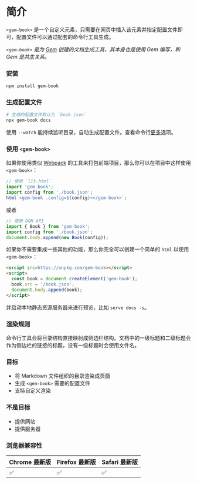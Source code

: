 # 简介

`<gem-book>` 是一个自定义元素，只需要在网页中插入该元素并指定配置文件即可，配置文件可以通过配套的命令行工具生成。

_`<gem-book>` 是为 [Gem](https://github.com/mantou132/gem) 创建的文档生成工具，其本身也是使用 Gem 编写，和 Gem 是共生关系。_

### 安装

```bash
npm install gem-book
```

### 生成配置文件

```bash
# 生成的配置文件默认为 `book.json`
npx gem-book docs
```

使用 `--watch` 能持续监听目录，自动生成配置文件。查看命令行[更多](./002-guide/003-cli)选项。

### 使用 `<gem-book>`

如果你使用类似 [Webpack](https://webpack.js.org/) 的工具来打包前端项目，那么你可以在项目中这样使用 `<gem-book>`：

```js
// 使用 `lit-html`
import 'gem-book';
import config from './book.json';
html`<gem-book .config=${config}></gem-book>`;
```

或者

```js
// 使用 DOM API
import { Book } from 'gem-book';
import config from './book.json';
document.body.append(new Book(config));
```

如果你不需要集成一些其他的功能，那么你完全可以创建一个简单的 `html` 以使用 `<gem-book>`：

```html
<srcipt src=https://unpkg.com/gem-book></script>
<script>
  const book = document.createElement('gem-book');
  book.src = '/book.json';
  document.body.append(book);
</script>
```

并启动本地静态资源服务器来进行预览，比如 `serve docs -s`。

### 渲染规则

命令行工具会将目录结构直接映射成侧边栏结构。文档中的一级标题和二级标题会作为侧边栏的链接的标题，没有一级标题时会使用文件名。

### 目标

- 将 Markdown 文件组织的目录渲染成页面
- 生成 `<gem-book>` 需要的配置文件
- 支持自定义渲染

### 不是目标

- 提供网站
- 提供服务器

### 浏览器兼容性

| Chrome 最新版 | Firefox 最新版 | Safari 最新版 |
| ------------- | -------------- | ------------- |
| ✅            | ✅             | ✅            |
